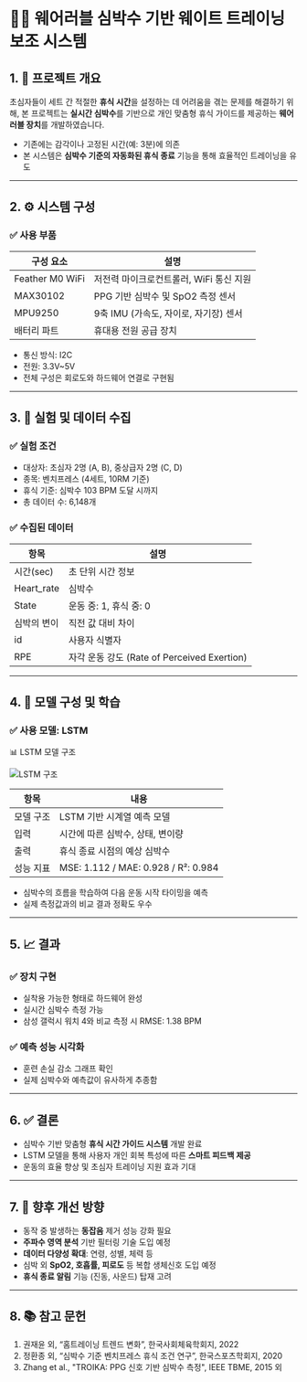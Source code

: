 # 🏋️‍♂️ 웨어러블 심박수 기반 웨이트 트레이닝 보조 시스템

## 1. 📌 프로젝트 개요

초심자들이 세트 간 적절한 **휴식 시간**을 설정하는 데 어려움을 겪는 문제를 해결하기 위해, 본 프로젝트는 **실시간 심박수**를 기반으로 개인 맞춤형 휴식 가이드를 제공하는 **웨어러블 장치**를 개발하였습니다.

- 기존에는 감각이나 고정된 시간(예: 3분)에 의존
- 본 시스템은 **심박수 기준의 자동화된 휴식 종료** 기능을 통해 효율적인 트레이닝을 유도

---

## 2. ⚙️ 시스템 구성

### ✅ 사용 부품

| 구성 요소 | 설명 |
|-----------|------|
| Feather M0 WiFi | 저전력 마이크로컨트롤러, WiFi 통신 지원 |
| MAX30102 | PPG 기반 심박수 및 SpO2 측정 센서 |
| MPU9250 | 9축 IMU (가속도, 자이로, 자기장) 센서 |
| 배터리 파트 | 휴대용 전원 공급 장치 |

- 통신 방식: I2C
- 전원: 3.3V~5V
- 전체 구성은 회로도와 하드웨어 연결로 구현됨

---

## 3. 🧪 실험 및 데이터 수집

### ✅ 실험 조건

- 대상자: 초심자 2명 (A, B), 중상급자 2명 (C, D)
- 종목: 벤치프레스 (4세트, 10RM 기준)
- 휴식 기준: 심박수 103 BPM 도달 시까지
- 총 데이터 수: 6,148개

### ✅ 수집된 데이터

| 항목 | 설명 |
|------|------|
| 시간(sec) | 초 단위 시간 정보 |
| Heart_rate | 심박수 |
| State | 운동 중: 1, 휴식 중: 0 |
| 심박의 변이 | 직전 값 대비 차이 |
| id | 사용자 식별자 |
| RPE | 자각 운동 강도 (Rate of Perceived Exertion) |

---

## 4. 🧠 모델 구성 및 학습

### ✅ 사용 모델: LSTM

📊 LSTM 모델 구조

![LSTM 구조](https://github.com/user-attachments/assets/82cc495a-b436-4a73-a29b-a479adc2bb34)

| 항목 | 내용 |
|------|------|
| 모델 구조 | LSTM 기반 시계열 예측 모델 |
| 입력 | 시간에 따른 심박수, 상태, 변이량 |
| 출력 | 휴식 종료 시점의 예상 심박수 |
| 성능 지표 | MSE: 1.112 / MAE: 0.928 / R²: 0.984 |

- 심박수의 흐름을 학습하여 다음 운동 시작 타이밍을 예측
- 실제 측정값과의 비교 결과 정확도 우수

---

## 5. 📈 결과

### ✅ 장치 구현

- 실착용 가능한 형태로 하드웨어 완성
- 실시간 심박수 측정 가능
- 삼성 갤럭시 워치 4와 비교 측정 시 RMSE: 1.38 BPM

### ✅ 예측 성능 시각화

- 훈련 손실 감소 그래프 확인
- 실제 심박수와 예측값이 유사하게 추종함

---

## 6. ✅ 결론

- 심박수 기반 맞춤형 **휴식 시간 가이드 시스템** 개발 완료
- LSTM 모델을 통해 사용자 개인 회복 특성에 따른 **스마트 피드백 제공**
- 운동의 효율 향상 및 초심자 트레이닝 지원 효과 기대

---

## 7. 🚀 향후 개선 방향

- 동작 중 발생하는 **동잡음** 제거 성능 강화 필요
- **주파수 영역 분석** 기반 필터링 기술 도입 예정
- **데이터 다양성 확대**: 연령, 성별, 체력 등
- 심박 외 **SpO2, 호흡률, 피로도** 등 복합 생체신호 도입 예정
- **휴식 종료 알림** 기능 (진동, 사운드) 탑재 고려

---

## 8. 📚 참고 문헌

1. 권재윤 외, “홈트레이닝 트렌드 변화”, 한국사회체육학회지, 2022  
2. 정환종 외, “심박수 기준 벤치프레스 휴식 조건 연구”, 한국스포츠학회지, 2020  
3. Zhang et al., "TROIKA: PPG 신호 기반 심박수 측정", IEEE TBME, 2015 외

